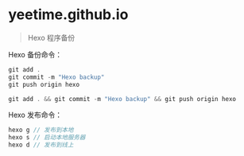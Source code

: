 # yeetime.github.io

> Hexo 程序备份

Hexo 备份命令：

```php
git add .
git commit -m "Hexo backup"
git push origin hexo

git add . && git commit -m "Hexo backup" && git push origin hexo
```

Hexo 发布命令：

```php
hexo g // 发布到本地
hexo s // 启动本地服务器
hexo d // 发布到线上
```

